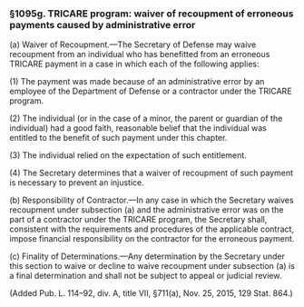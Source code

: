 ### §1095g. TRICARE program: waiver of recoupment of erroneous payments caused by administrative error ###

(a) Waiver of Recoupment.—The Secretary of Defense may waive recoupment from an individual who has benefitted from an erroneous TRICARE payment in a case in which each of the following applies:

(1) The payment was made because of an administrative error by an employee of the Department of Defense or a contractor under the TRICARE program.

(2) The individual (or in the case of a minor, the parent or guardian of the individual) had a good faith, reasonable belief that the individual was entitled to the benefit of such payment under this chapter.

(3) The individual relied on the expectation of such entitlement.

(4) The Secretary determines that a waiver of recoupment of such payment is necessary to prevent an injustice.

(b) Responsibility of Contractor.—In any case in which the Secretary waives recoupment under subsection (a) and the administrative error was on the part of a contractor under the TRICARE program, the Secretary shall, consistent with the requirements and procedures of the applicable contract, impose financial responsibility on the contractor for the erroneous payment.

(c) Finality of Determinations.—Any determination by the Secretary under this section to waive or decline to waive recoupment under subsection (a) is a final determination and shall not be subject to appeal or judicial review.

(Added Pub. L. 114–92, div. A, title VII, §711(a), Nov. 25, 2015, 129 Stat. 864.)